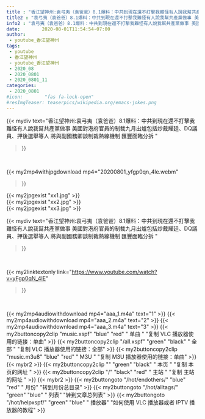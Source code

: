 ```yaml
---
title : "香江望神州:袁弓夷（袁爸爸）8.1爆料：中共到現在還不打擊我難怪有人說我幫共產黨做事 美國對港府官員的制裁九月出爐包括炒戴耀廷、DQ議員、押後選舉等人  將與副國務卿談制裁熱線機制 匯豐面臨分拆 "
title2 : "袁弓夷（袁爸爸）8.1爆料：中共到現在還不打擊我難怪有人說我幫共產黨做事 美國對港府官員的制裁九月出爐包括炒戴耀廷、DQ議員、押後選舉等人  將與副國務卿談制裁熱線機制 匯豐面臨分拆 "
info2 : "袁弓夷（袁爸爸）8.1爆料：中共到現在還不打擊我難怪有人說我幫共產黨做事 美國對港府官員的制裁九月出爐包括炒戴耀廷、DQ議員、押後選舉等人  將與副國務卿談制裁熱線機制  匯豐面臨分拆 "
date:        2020-08-01T11:54:54-07:00
author:
 - youtube_香江望神州
tags:
 - youtube
 - 香江望神州
 - youtube_香江望神州
 - 2020_08
 - 2020_0801
 - 2020_0801_11
categories:
 - 2020_0801
#icon:        "fas fa-lock-open"
#resImgTeaser: teaserpics/wikipedia.org/emacs-jokes.png
---
```


{{< mydiv text="香江望神州:袁弓夷（袁爸爸）8.1爆料：中共到現在還不打擊我難怪有人說我幫共產黨做事 美國對港府官員的制裁九月出爐包括炒戴耀廷、DQ議員、押後選舉等人  將與副國務卿談制裁熱線機制  匯豐面臨分拆 "
>}}
<br>


{{< my2mp4withjpgdownload mp4="20200801_yfgp0qn_4le.webm"
>}}

{{< my2jpgexist "xx1.jpg" >}}<br>
{{< my2jpgexist "xx2.jpg" >}}<br>
{{< my2jpgexist "xx3.jpg" >}}<br>



{{< mydiv text="香江望神州:袁弓夷（袁爸爸）8.1爆料：中共到現在還不打擊我難怪有人說我幫共產黨做事 美國對港府官員的制裁九月出爐包括炒戴耀廷、DQ議員、押後選舉等人  將與副國務卿談制裁熱線機制 匯豐面臨分拆 "
>}}
<br>

{{< my2linktextonly link="https://www.youtube.com/watch?v=yFgp0qN_4lE"
>}}


<br>

{{< my2mp4audiowithdownload mp4="aaa_1.m4a"    text="1" >}}
{{< my2mp4audiowithdownload mp4="aaa_2.m4a"    text="2" >}}
{{< my2mp4audiowithdownload mp4="aaa_3.m4a"    text="3" >}}
{{< my2buttoncopy2clip "music.xspf"        "blue"   "red"    " 单曲 "  "复制 VLC 播放器使用的链接：单曲" >}} {{< my2buttoncopy2clip "/all.xspf"         "green"  "black"  " 全部 "  "复制 VLC 播放器使用的链接：全部" >}} {{< my2buttoncopy2clip "music.m3u8"        "blue"   "red"    " M3U  "    "复制 M3U 播放器使用的链接：单曲" >}} {{< mybr2 >}} {{< my2buttoncopy2clip ""                  "green"  "black"  " 本页 "    "复制 本页的网址 " >}} {{< my2buttoncopy2clip "/"                 "black"  "red"    " 主站 "    "复制 主站的网址 " >}} {{< mybr2 >}} {{< my2buttongoto      "/hot/endothers/"   "blue"   "red"    " 月份"   "转到月份总目录" >}} {{< my2buttongoto      "/hot/alltags/"     "green"  "blue"   " 列表"   "转到文章总列表" >}} {{< my2buttongoto      "/hot/helpxspf/"    "green"  "blue"   " 播放器" "如何使用 VLC 播放器或者 IPTV 播放器的教程" >}} 

